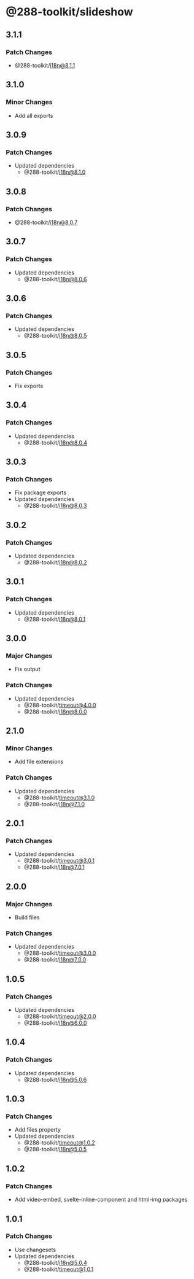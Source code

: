 # @288-toolkit/slideshow

## 3.1.1

### Patch Changes

- @288-toolkit/i18n@8.1.1

## 3.1.0

### Minor Changes

- Add all exports

## 3.0.9

### Patch Changes

- Updated dependencies
  - @288-toolkit/i18n@8.1.0

## 3.0.8

### Patch Changes

- @288-toolkit/i18n@8.0.7

## 3.0.7

### Patch Changes

- Updated dependencies
  - @288-toolkit/i18n@8.0.6

## 3.0.6

### Patch Changes

- Updated dependencies
  - @288-toolkit/i18n@8.0.5

## 3.0.5

### Patch Changes

- Fix exports

## 3.0.4

### Patch Changes

- Updated dependencies
  - @288-toolkit/i18n@8.0.4

## 3.0.3

### Patch Changes

- Fix package exports
- Updated dependencies
  - @288-toolkit/i18n@8.0.3

## 3.0.2

### Patch Changes

- Updated dependencies
  - @288-toolkit/i18n@8.0.2

## 3.0.1

### Patch Changes

- Updated dependencies
  - @288-toolkit/i18n@8.0.1

## 3.0.0

### Major Changes

- Fix output

### Patch Changes

- Updated dependencies
  - @288-toolkit/timeout@4.0.0
  - @288-toolkit/i18n@8.0.0

## 2.1.0

### Minor Changes

- Add file extensions

### Patch Changes

- Updated dependencies
  - @288-toolkit/timeout@3.1.0
  - @288-toolkit/i18n@7.1.0

## 2.0.1

### Patch Changes

- Updated dependencies
  - @288-toolkit/timeout@3.0.1
  - @288-toolkit/i18n@7.0.1

## 2.0.0

### Major Changes

- Build files

### Patch Changes

- Updated dependencies
  - @288-toolkit/timeout@3.0.0
  - @288-toolkit/i18n@7.0.0

## 1.0.5

### Patch Changes

- Updated dependencies
  - @288-toolkit/timeout@2.0.0
  - @288-toolkit/i18n@6.0.0

## 1.0.4

### Patch Changes

- Updated dependencies
  - @288-toolkit/i18n@5.0.6

## 1.0.3

### Patch Changes

- Add files property
- Updated dependencies
  - @288-toolkit/timeout@1.0.2
  - @288-toolkit/i18n@5.0.5

## 1.0.2

### Patch Changes

- Add video-embed, svelte-inline-component and html-img packages

## 1.0.1

### Patch Changes

- Use changesets
- Updated dependencies
  - @288-toolkit/i18n@5.0.4
  - @288-toolkit/timeout@1.0.1
